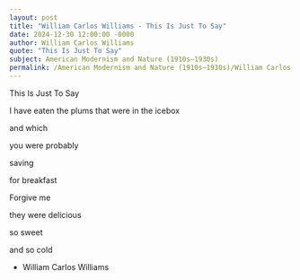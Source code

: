 ```yaml
---
layout: post
title: "William Carlos Williams - This Is Just To Say"
date: 2024-12-30 12:00:00 -0000
author: William Carlos Williams
quote: "This Is Just To Say"
subject: American Modernism and Nature (1910s–1930s)
permalink: /American Modernism and Nature (1910s–1930s)/William Carlos Williams/William Carlos Williams - This Is Just To Say
---
```


This Is Just To Say

I have eaten
the plums
that were in
the icebox

and which

you were probably

saving

for breakfast

Forgive me

they were delicious

so sweet

and so cold

- William Carlos Williams
